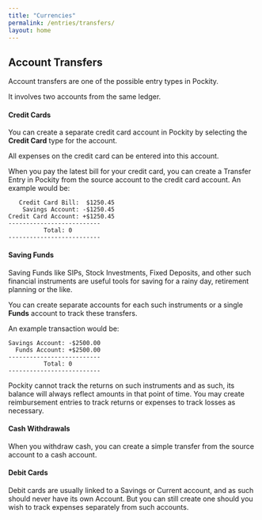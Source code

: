 ```yaml
---
title: "Currencies"
permalink: /entries/transfers/
layout: home
---
```


## Account Transfers 

Account transfers are one of the possible entry types in Pockity. 

It involves two accounts from the same ledger. 

#### Credit Cards
You can create a separate credit card account in Pockity by selecting the **Credit Card** type for the account. 

All expenses on the credit card can be entered into this account. 

When you pay the latest bill for your credit card, you can create a Transfer Entry in Pockity from the source account to the credit card account. An example would be: 
```
   Credit Card Bill:  $1250.45
    Savings Account: -$1250.45
Credit Card Account: +$1250.45
--------------------------
          Total: 0
--------------------------
```

#### Saving Funds 
Saving Funds like SIPs, Stock Investments, Fixed Deposits, and other such financial instruments are useful tools for saving for a rainy day, retirement planning or the like. 

You can create separate accounts for each such instruments or a single **Funds** account to track these transfers. 

An example transaction would be: 
```
Savings Account: -$2500.00
  Funds Account: +$2500.00
--------------------------
          Total: 0
--------------------------
```

Pockity cannot track the returns on such instruments and as such, its balance will always reflect amounts in that point of time. You may create reimbursement entries to track returns or expenses to track losses as necessary. 

#### Cash Withdrawals 
When you withdraw cash, you can create a simple transfer from the source account to a cash account. 

#### Debit Cards 
Debit cards are usually linked to a Savings or Current account, and as such should never have its own Account. But you can still create one should you wish to track expenses separately from such accounts. 
